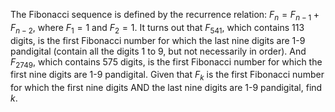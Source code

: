 The Fibonacci sequence is defined by the recurrence relation:
$F_n = F_{n - 1} + F_{n - 2}$, where $F_1 = 1$ and $F_2 = 1$.
It turns out that $F_{541}$, which contains $113$ digits, is the first Fibonacci number for which the last nine digits are $1$-$9$ pandigital (contain all the digits $1$ to $9$, but not necessarily in order). And $F_{2749}$, which contains $575$ digits, is the first Fibonacci number for which the first nine digits are $1$-$9$ pandigital.
Given that $F_k$ is the first Fibonacci number for which the first nine digits AND the last nine digits are $1$-$9$ pandigital, find $k$.